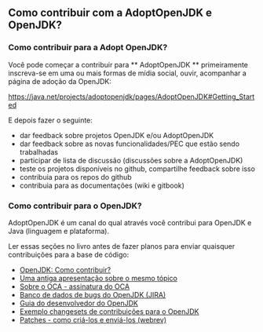 ## Como contribuir com a AdoptOpenJDK e OpenJDK?

### Como contribuir para a Adopt OpenJDK?

Você pode começar a contribuir para ** AdoptOpenJDK ** primeiramente inscreva-se em uma ou mais formas de mídia social, ouvir, acompanhar a página de adoção da OpenJDK:

https://java.net/projects/adoptopenjdk/pages/AdoptOpenJDK#Getting_Started

E depois fazer o seguinte:

- dar feedback sobre projetos OpenJDK e/ou AdoptOpenJDK
- dar feedback sobre as novas funcionalidades/PEC que estão sendo trabalhadas
- participar de lista de discussão (discussões sobre a AdoptOpenJDK)
- teste os projetos disponíveis no github, compartilhe feedback sobre isso
- contribuia para os repos do github
- contribuia para as documentações (wiki e gitbook)

### Como contribuir para o OpenJDK?

AdoptOpenJDK é um canal do qual através você contribui para OpenJDK e Java (linguagem e plataforma).

Ler essas seções no livro antes de fazer planos para enviar quaisquer contribuições para a base de código:

- [OpenJDK: Como contribuir?](http://openjdk.java.net/contribute/)
- [Uma antiga apresentação sobre o mesmo tópico](http://www.oracle.com/technetwork/server-storage/ts-5230-159263.pdf)
- [Sobre o OCA - assinatura do OCA](../adopt-openjdk-getting-started/about_oca_-_signing_the_oca.md)
- [Banco de dados de bugs do OpenJDK (JIRA)](../adopt-openjdk-getting-started/openjdk_bug_database_jira.md)
- [Guia do desenvolvedor do OpenJDK](../intermediate-steps/openjdk_developers_guide.md)
- [Exemplo changesets de contribuições para o OpenJDK](../intermediate-steps/example_changesets_of_contributions_into_the_openjdk.md)
- [Patches - como criá-los e enviá-los (webrev)](../intermediate-steps/patches_-_how_to_create_and_submit_them_webrev.md)